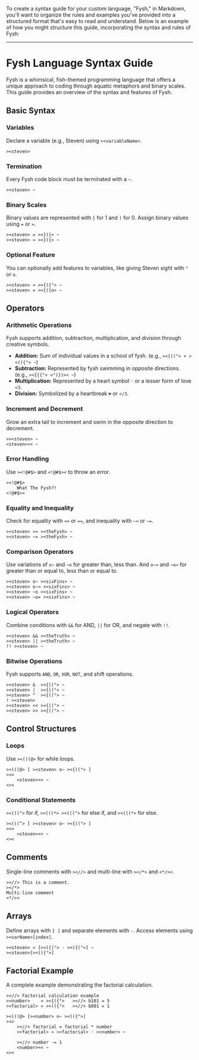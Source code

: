 To create a syntax guide for your custom language, "Fysh," in Markdown, you'll want to organize the rules and examples you've provided into a structured format that's easy to read and understand. Below is an example of how you might structure this guide, incorporating the syntax and rules of Fysh:

---

# Fysh Language Syntax Guide

Fysh is a whimsical, fish-themed programming language that offers a unique approach to coding through aquatic metaphors and binary scales. This guide provides an overview of the syntax and features of Fysh.

## Basic Syntax

### Variables
Declare a variable (e.g., Steven) using `><variableName>`.
```fysh
><steven>
```

### Termination
Every Fysh code block must be terminated with a `~`.
```fysh
><steven> ~
```

### Binary Scales
Binary values are represented with `}` for 1 and `)` for 0. Assign binary values using `=` or `≈`.
```fysh
><steven> = ><})}> ~
><steven> ≈ ><}({> ~
```

### Optional Feature
You can optionally add features to variables, like giving Steven sight with `°` or `o`.
```fysh
><steven> ≈ ><{({°> ~
><steven> = ><{({o> ~
```

## Operators

### Arithmetic Operations
Fysh supports addition, subtraction, multiplication, and division through creative symbols.
- **Addition:** Sum of individual values in a school of fysh. (e.g., `><{((°> + ><(({°> ~`)
- **Subtraction:** Represented by fysh swimming in opposite directions. (e.g., `><{{{°> <°)})>< ~`)
- **Multiplication:** Represented by a heart symbol `♡` or a lesser form of love `<3`.
- **Division:** Symbolized by a heartbreak `💔` or `</3`.

### Increment and Decrement
Grow an extra tail to increment and swim in the opposite direction to decrement.
```fysh
>><steven> ~
<steven><< ~
```

### Error Handling
Use `><!@#$>` and `<!@#$><` to throw an error.
```fysh
><!@#$>
    What The Fysh?!
<!@#$><
```

### Equality and Inequality
Check for equality with `≈≈` or `==`, and inequality with `~≈` or `~=`.
```fysh
><steven> ≈≈ ><theFysh> ~
><steven> ~= ><theFysh> ~
```

### Comparison Operators
Use variations of `o~` and `~o` for greater than, less than. And `o~≈` and `~o≈` for greater than or equal to, less than or equal to.
```fysh
><steven> o~ ><sixFins> ~
><steven> o~≈ ><sixFins> ~
><steven> ~o ><sixFins> ~
><steven> ~o= ><sixFins> ~
```

### Logical Operators
Combine conditions with `&&` for AND, `||` for OR, and negate with `!!`.
```fysh
><steven> && ><theTruth> ~
><steven> || ><theTruth> ~
!! ><steven> ~
```

### Bitwise Operations
Fysh supports `AND`, `OR`, `XOR`, `NOT`, and shift operations.
```fysh
><steven> &  ><{((°> ~
><steven> |  ><{((°> ~
><steven> ^  ><{((°> ~
! ><steven>
><steven> << ><{((°> ~
><steven> >> ><{((°> ~
```

## Control Structures

### Loops
Use `><(((@>` for while loops.
```fysh
><(((@> [ ><steven> o~ ><{((°> ]
><>
    <steven><< ~
<><
```

### Conditional Statements
`><(((^>` for if, `><(((*> ><(((^>` for else if, and `><(((*>` for else.
```fysh
><(((^> [ ><steven> o~ ><{((°> ]
><>
    <steven><< ~
<><
```

## Comments
Single-line comments with `><//>` and multi-line with `></*>` and `<*/><`.
```fysh
><//> This is a comment.
></*>
Multi-line comment
<*/><
```

## Arrays
Define arrays with `[ ]` and separate elements with `-`. Access elements using `><varName>[index]`.
```fysh
><steven> ≈ [><({(°> - ><({(°>] ~
><steven>[><(({°>]
```

## Factorial Example
A complete example demonstrating the factorial calculation.
```fysh
><//> Factorial calculation example
><number>    ≈ ><{({°>   ><//> b101 = 5
><factorial> ≈ ><(({°>   ><//> b001 = 1

><(((@> [><number> o~ ><(({°>]
><>
    ><//> factorial = factorial * number
    ><factorial> ≈ ><factorial> ♡ ><number> ~ 
    
    ><//> number -= 1
    <number><< ~ 
<><
```